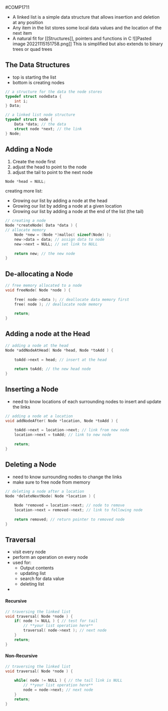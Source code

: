 #COMP1711
- A linked list is a simple data structure that allows insertion and deletion at any position
- Any item in the list stores some local data values and the location of the next item
- A natural fit for [[Structures]], pointers and functions in C
![[Pasted image 20221115151758.png]]
	This is simplified but also extends to binary trees or quad trees

## The Data Structures
- top is starting the list
- bottom is creating nodes
```c
// a structure for the data the node stores
typedef struct nodeData {
	int i;
} Data;

// a linked list node structure
typedef struct node {
	Data *data; // the data
	struct node *next; // the link
} Node;
```

## Adding a Node
1. Create the node first
2. adjust the head to point to the node
3. adjust the tail to point to the next node
```c
Node *head = NULL;
```
creating more list:
- Growing our list by adding a node at the head
- Growing our list by adding a node at a given location
- Growing our list by adding a node at the end of the list (the tail)
```c
// creating a node
Node *createNode( Data *data ) {
// allocate memory
	Node *new = (Node *)malloc( sizeof(Node) );
	new->data = data; // assign data to node
	new->next = NULL; // set link to NULL
	
	return new; // the new node
}
```

## De-allocating a Node
```c
// free memory allocated to a node
void freeNode( Node *node ) {
	
	free( node->data ); // deallocate data memory first
	free( node ); // deallocate node memory
	
	return;
}
```

## Adding a node at the Head
```c
// adding a node at the head
Node *addNodeAtHead( Node *head, Node *toAdd ) {
	
	toAdd->next = head; // insert at the head
	
	return toAdd; // the new head node
}
```

## Inserting a Node
- need to know locations of each surrounding nodes to insert and update the links
```c
// adding a node at a location
void addNodeAfter( Node *location, Node *toAdd ) {
	
	toAdd->next = location->next; // link from new node
	location->next = toAdd; // link to new node
	
	return;
}
```

## Deleting a Node
- need to know surrounding nodes to change the links
- make sure to free node from memory
```c
// deleting a node after a location
Node *deleteNextNode( Node *location ) {
	
	Node *removed = location->next; // node to remove
	location->next = removed->next; // link to following node
	
	return removed; // return pointer to removed node
}
```

## Traversal
- visit every node
- perform an operation on every node
- used for:
	- Output contents
	- updating list
	- search for data value
	- deleting list
- 
#### Recursive
```c
// traversing the linked list
void traversal( Node *node ) {
	if( node != NULL ) { // test for tail
		// **your list operation here**
		traversal( node->next ); // next node
	}
	return;
}
```
#### Non-Recursive
```c
// traversing the linked list
void traversal( Node *node ) {
	
	while( node != NULL ) { // the tail link is NULL
		// **your list operation here**
		node = node->next; // next node
	}
	return;
}
```